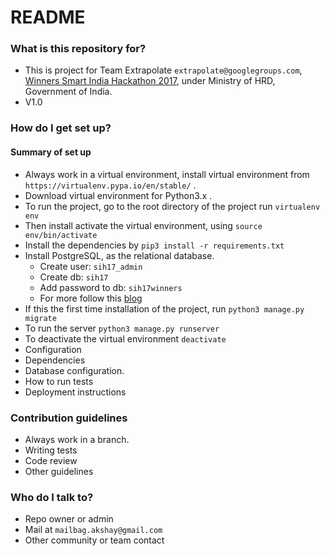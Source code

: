 # README #



### What is this repository for? ###

* This is project for Team Extrapolate `extrapolate@googlegroups.com`, [Winners Smart India Hackathon 2017](https://innovate.mygov.in/sih2017/ "Smart India Hackathon"), under Ministry of HRD, Government of India.
* V1.0

### How do I get set up? ###

#### Summary of set up
* Always work in a virtual environment, install virtual environment from `https://virtualenv.pypa.io/en/stable/` .
* Download virtual environment for Python3.x .
* To run the project, go to the root directory of the project run `virtualenv env`
* Then install activate the virtual environment, using `source env/bin/activate`
* Install the dependencies by `pip3 install -r requirements.txt`
* Install PostgreSQL, as the relational database.
   - Create user: `sih17_admin`
   - Create db: `sih17`
   - Add password to db: `sih17winners`
   - For more follow this [blog](https://www.digitalocean.com/community/tutorials/how-to-serve-django-applications-with-apache-and-mod_wsgi-on-ubuntu-14-04)
* If this the first time installation of the project, run `python3 manage.py migrate`
* To run the server `python3 manage.py runserver`
* To deactivate the virtual environment `deactivate`
* Configuration
* Dependencies
* Database configuration.
* How to run tests
* Deployment instructions

### Contribution guidelines ###
* Always work in a branch.
* Writing tests
* Code review
* Other guidelines

### Who do I talk to? ###

* Repo owner or admin 
* Mail at `mailbag.akshay@gmail.com`
* Other community or team contact
